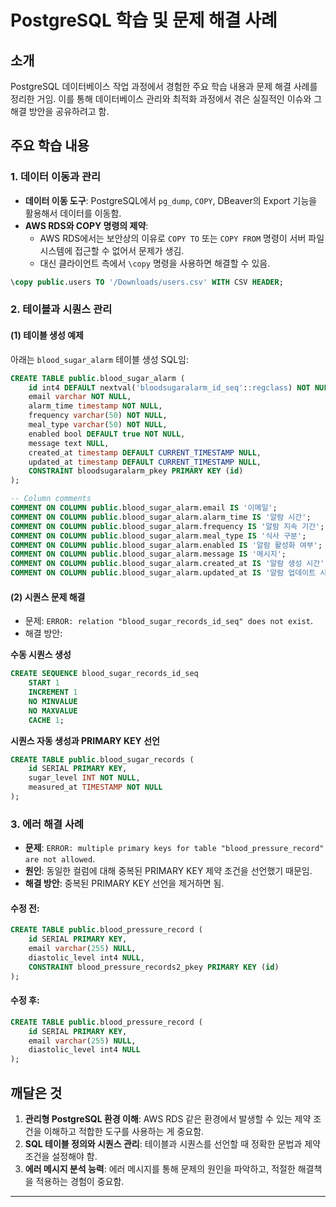 # PostgreSQL 학습 및 문제 해결 사례

## 소개

PostgreSQL 데이터베이스 작업 과정에서 경험한 주요 학습 내용과 문제 해결 사례를 정리한 거임. 이를 통해 데이터베이스 관리와 최적화 과정에서 겪은 실질적인 이슈와 그 해결 방안을 공유하려고 함.

## 주요 학습 내용

### 1. 데이터 이동과 관리

- **데이터 이동 도구**: PostgreSQL에서 `pg_dump`, `COPY`, DBeaver의 Export 기능을 활용해서 데이터를 이동함.
- **AWS RDS와 COPY 명령의 제약**:
  - AWS RDS에서는 보안상의 이유로 `COPY TO` 또는 `COPY FROM` 명령이 서버 파일 시스템에 접근할 수 없어서 문제가 생김.
  - 대신 클라이언트 측에서 `\copy` 명령을 사용하면 해결할 수 있음.

```sql
\copy public.users TO '/Downloads/users.csv' WITH CSV HEADER;
```

### 2. 테이블과 시퀀스 관리

#### (1) 테이블 생성 예제

아래는 `blood_sugar_alarm` 테이블 생성 SQL임:

```sql
CREATE TABLE public.blood_sugar_alarm (
    id int4 DEFAULT nextval('bloodsugaralarm_id_seq'::regclass) NOT NULL,
    email varchar NOT NULL,
    alarm_time timestamp NOT NULL,
    frequency varchar(50) NOT NULL,
    meal_type varchar(50) NOT NULL,
    enabled bool DEFAULT true NOT NULL,
    message text NULL,
    created_at timestamp DEFAULT CURRENT_TIMESTAMP NULL,
    updated_at timestamp DEFAULT CURRENT_TIMESTAMP NULL,
    CONSTRAINT bloodsugaralarm_pkey PRIMARY KEY (id)
);

-- Column comments
COMMENT ON COLUMN public.blood_sugar_alarm.email IS '이메일';
COMMENT ON COLUMN public.blood_sugar_alarm.alarm_time IS '알람 시간';
COMMENT ON COLUMN public.blood_sugar_alarm.frequency IS '알람 지속 기간';
COMMENT ON COLUMN public.blood_sugar_alarm.meal_type IS '식사 구분';
COMMENT ON COLUMN public.blood_sugar_alarm.enabled IS '알람 활성화 여부';
COMMENT ON COLUMN public.blood_sugar_alarm.message IS '메시지';
COMMENT ON COLUMN public.blood_sugar_alarm.created_at IS '알람 생성 시간';
COMMENT ON COLUMN public.blood_sugar_alarm.updated_at IS '알람 업데이트 시간';
```

#### (2) 시퀀스 문제 해결

- 문제: `ERROR: relation "blood_sugar_records_id_seq" does not exist`.
- 해결 방안:

**수동 시퀀스 생성**

```sql
CREATE SEQUENCE blood_sugar_records_id_seq
    START 1
    INCREMENT 1
    NO MINVALUE
    NO MAXVALUE
    CACHE 1;
```

**시퀀스 자동 생성과 PRIMARY KEY 선언**

```sql
CREATE TABLE public.blood_sugar_records (
    id SERIAL PRIMARY KEY,
    sugar_level INT NOT NULL,
    measured_at TIMESTAMP NOT NULL
);
```

### 3. 에러 해결 사례

- **문제**: `ERROR: multiple primary keys for table "blood_pressure_record" are not allowed`.
- **원인**: 동일한 컬럼에 대해 중복된 PRIMARY KEY 제약 조건을 선언했기 때문임.
- **해결 방안**: 중복된 PRIMARY KEY 선언을 제거하면 됨.

#### 수정 전:

```sql
CREATE TABLE public.blood_pressure_record (
    id SERIAL PRIMARY KEY,
    email varchar(255) NULL,
    diastolic_level int4 NULL,
    CONSTRAINT blood_pressure_records2_pkey PRIMARY KEY (id)
);
```

#### 수정 후:

```sql
CREATE TABLE public.blood_pressure_record (
    id SERIAL PRIMARY KEY,
    email varchar(255) NULL,
    diastolic_level int4 NULL
);
```

## 깨달은 것

1. **관리형 PostgreSQL 환경 이해**: AWS RDS 같은 환경에서 발생할 수 있는 제약 조건을 이해하고 적합한 도구를 사용하는 게 중요함.
2. **SQL 테이블 정의와 시퀀스 관리**: 테이블과 시퀀스를 선언할 때 정확한 문법과 제약 조건을 설정해야 함.
3. **에러 메시지 분석 능력**: 에러 메시지를 통해 문제의 원인을 파악하고, 적절한 해결책을 적용하는 경험이 중요함.


---


